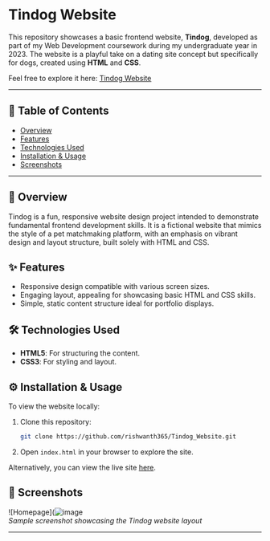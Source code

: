 # Tindog Website

This repository showcases a basic frontend website, **Tindog**, developed as part of my Web Development coursework during my undergraduate year in 2023. The website is a playful take on a dating site concept but specifically for dogs, created using **HTML** and **CSS**. 

Feel free to explore it here: [Tindog Website](https://rishwanth365.github.io/Tindog_Website/)

---

## 📑 Table of Contents
- [Overview](#overview)
- [Features](#features)
- [Technologies Used](#technologies-used)
- [Installation & Usage](#installation--usage)
- [Screenshots](#screenshots)

---

## 📖 Overview
Tindog is a fun, responsive website design project intended to demonstrate fundamental frontend development skills. It is a fictional website that mimics the style of a pet matchmaking platform, with an emphasis on vibrant design and layout structure, built solely with HTML and CSS.

## ✨ Features
- Responsive design compatible with various screen sizes.
- Engaging layout, appealing for showcasing basic HTML and CSS skills.
- Simple, static content structure ideal for portfolio displays.

## 🛠️ Technologies Used
- **HTML5**: For structuring the content.
- **CSS3**: For styling and layout.
  
## ⚙️ Installation & Usage
To view the website locally:
1. Clone this repository:
    ```bash
    git clone https://github.com/rishwanth365/Tindog_Website.git
    ```
2. Open `index.html` in your browser to explore the site.

Alternatively, you can view the live site [here](https://rishwanth365.github.io/Tindog_Website/).

## 📸 Screenshots
![Homepage](![image](https://github.com/user-attachments/assets/5a27bd9f-5bad-4017-8d84-5e375b7740f1)  
*Sample screenshot showcasing the Tindog website layout*

---
